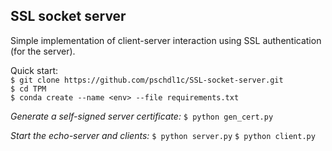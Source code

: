 ## SSL socket server
Simple implementation of client-server interaction using SSL authentication (for the server).

Quick start:  
`$ git clone https://github.com/pschdl1c/SSL-socket-server.git`  
`$ cd TPM`  
`$ conda create --name <env> --file requirements.txt`

_Generate a self-signed server certificate:_
`$ python gen_cert.py`

_Start the echo-server and clients:_
`$ python server.py`
`$ python client.py`